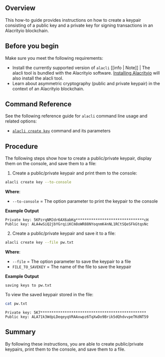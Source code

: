 ## Overview

This how-to guide provides instructions on how to create a keypair consisting of a public key and a private key for signing transactions in an Alacrityio blockchain.

## Before you begin

Make sure you meet the following requirements:

- Install the currently supported version of `alacli`
  [[info | Note]]
  | The alacli tool is bundled with the Alacrityio software. [Installing Alacrityio](../../00_install/index.md) will also install the alacli tool.
- Learn about asymmetric cryptography (public and private keypair) in the context of an Alacrityio blockchain.

## Command Reference

See the following reference guide for `alacli` command line usage and related options:

- [`alacli create key`](../03_command-reference/create/key.md) command and its parameters

## Procedure

The following steps show how to create a public/private keypair, display them on the console, and save them to a file:

1. Create a public/private keypair and print them to the console:

```sh
alacli create key --to-console
```

**Where**:

- `--to-console` = The option parameter to print the keypair to the console

**Example Output**

```console
Private key: 5KPzrqNMJdr6AX6abKg*******************************cH
Public key: ALA4wSiQ2jbYGrqiiKCm8oWR88NYoqnmK4nNL1RCtSQeSFkGtqsNc
```

2. Create a public/private keypair and save it to a file:

```sh
alacli create key --file pw.txt
```

**Where**:

- `--file` = The option parameter to save the keypair to a file
- `FILE_TO_SAVEKEY` = The name of the file to save the keypair

**Example Output**

```console
saving keys to pw.txt
```

To view the saved keypair stored in the file:

```sh
cat pw.txt
```

```console
Private key: 5K7************************************************
Public key: ALA71k3WdpLDeqeyqVRAAxwpz6TqXwDo9Brik5dQhdvvpeTKdNT59
```

## Summary

By following these instructions, you are able to create public/private keypairs, print them to the console, and save them to a file.
